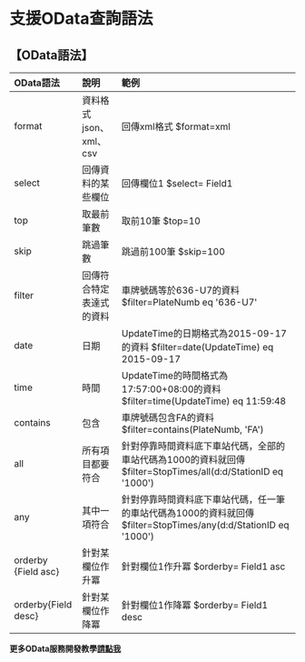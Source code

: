# 支援OData查詢語法

## 【OData語法】

| OData語法 | 說明 | 範例 |
| :--- | :--- | :--- |
| format | 資料格式json、xml、csv | 回傳xml格式 $format=xml |
| select | 回傳資料的某些欄位 | 回傳欄位1 $select= Field1 |
| top | 取最前筆數 | 取前10筆  $top=10 |
| skip | 跳過筆數 | 跳過前100筆  $skip=100 |
| filter | 回傳符合特定表達式的資料 | 車牌號碼等於636-U7的資料 $filter=PlateNumb eq '636-U7' |
| date | 日期 | UpdateTime的日期格式為2015-09-17的資料 $filter=date\(UpdateTime\) eq 2015-09-17 |
| time | 時間 | UpdateTime的時間格式為17:57:00+08:00的資料 $filter=time\(UpdateTime\) eq 11:59:48 |
| contains | 包含 | 車牌號碼包含FA的資料 $filter=contains\(PlateNumb, 'FA'\) |
| all | 所有項目都要符合 | 針對停靠時間資料底下車站代碼，全部的車站代碼為1000的資料就回傳   $filter=StopTimes/all\(d:d/StationID eq '1000'\) |
| any | 其中一項符合 | 針對停靠時間資料底下車站代碼，任一筆的車站代碼為1000的資料就回傳  $filter=StopTimes/any\(d:d/StationID eq '1000'\) |
| orderby {Field asc} | 針對某欄位作升冪 | 針對欄位1作升冪 $orderby= Field1 asc |
| orderby{Field desc} | 針對某欄位作降冪 | 針對欄位1作降冪 $orderby= Field1 desc |

**更多OData服務開發教學**[**請點我**](http://ptx.transportdata.tw/ptx/Download/公共運輸整合資訊平台資料服務開發實作.pdf)

